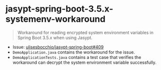 # jasypt-spring-boot-3.5.x-systemenv-workaround

> Workaround for reading encrypted system environment variables in Spring Boot 3.5.x when using Jasypt.

- Issue: [ulisesbocchio/jasypt-spring-boot#409](https://github.com/ulisesbocchio/jasypt-spring-boot/issues/409#issuecomment-3052754908)
- `DemoApplication.java` contains the workaround for the issue. 
- `DemoApplicationTests.java` contains a test case that verifies the workaround can decrypt the system environment variable successfully.

